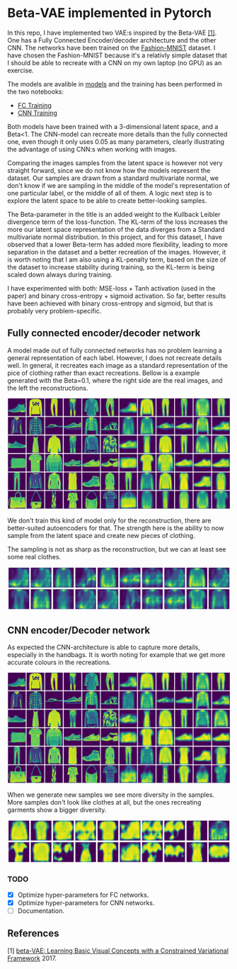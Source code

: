 # Beta-VAE implemented in Pytorch

In this repo, I have implemented two VAE:s inspired by the Beta-VAE [[1]](#1). One has a Fully Connected Encoder/decoder architecture and the other CNN. The networks have been trained on the [Fashion-MNIST](https://github.com/zalandoresearch/fashion-mnist) dataset. I have chosen the Fashion-MNIST because it's a relativly simple dataset that I should be able to recreate with a CNN on my own laptop (no GPU) as an exercise.

The models are avalible in [models](models.py) and the training has been performed in the two notebooks:
* [FC Training](Fully_Connected_VAE.ipynb)
* [CNN Training](CNN_VAE.ipynb)

Both models have been trained with a 3-dimensional latent space, and a Beta<1. The CNN-model can recreate more details than the fully connected one, even though it only uses 0.05 as many parameters, clearly illustrating the advantage of using CNN:s when working with images. 

Comparing the images samples from the latent space is however not very straight forward, since we do not know how the models represent the dataset. Our samples are drawn from a standard multivariate normal, we don't know if we are sampling in the middle of the model's representation of one particular label, or the middle of all of them. A logic next step is to explore the latent space to be able to create better-looking samples. 

The Beta-parameter in the title is an added weight to the Kullback Leibler divergence term of the loss-function. The KL-term of the loss increases the more our latent space representation of the data diverges from a Standard multivariate normal distribution. In this project, and for this dataset, I have observed that a lower Beta-term has added more flexibility, leading to more separation in the dataset and a better recreation of the images. However, it is worth noting that I am also using a KL-penalty term, based on the size of the dataset to increase stability during training, so the KL-term is being scaled down always during training.


I have experimented with both: MSE-loss + Tanh activation (used in the paper) and binary cross-entropy + sigmoid activation. So far, better results have been achieved with binary cross-entropy and sigmoid, but that is probably very problem-specific. 


## Fully connected encoder/decoder network
A model made out of fully connected networks has no problem learning a general representation of each label. However, I does not recreate details well. In general, it recreates each image as a standard representation of the pice of clothing rather than exact recreations. Bellow is a example generated with the Beta=0.1, where the right side are the real images, and the left the reconstructions.

![Alt text](/img/fc_result.png?raw=true "FC-VAE reconstruction")


We don't train this kind of model only for the reconstruction, there are better-suited autoencoders for that. The strength here is the ability to now sample from the latent space and create new pieces of clothing. 

The sampling is not as sharp as the reconstruction, but we can at least see some real clothes.

![Alt text](/img/fc_samples.png?raw=true "FC-VAE Samples")



## CNN encoder/Decoder network
As expected the CNN-architecture is able to capture more details, especially in the handbags. It is worth noting for example that we get more accurate colours in the recreations. 

![Alt text](/img/cnn_result.png?raw=true "CNN-VAE reconstruction")

When we generate new samples we see more diversity in the samples. More samples don't look like clothes at all, but the ones recreating garments show a bigger diversity. 

![Alt text](/img/cnn_samples.png?raw=true "CNN-VAE samples")


### TODO
- [x] Optimize hyper-parameters for FC networks.
- [x] Optimize hyper-parameters for CNN networks.
- [ ] Documentation.

## References
<a id="1">[1]</a> 
[beta-VAE: Learning Basic Visual Concepts with a Constrained Variational Framework](https://openreview.net/forum?id=Sy2fzU9gl) 2017.

